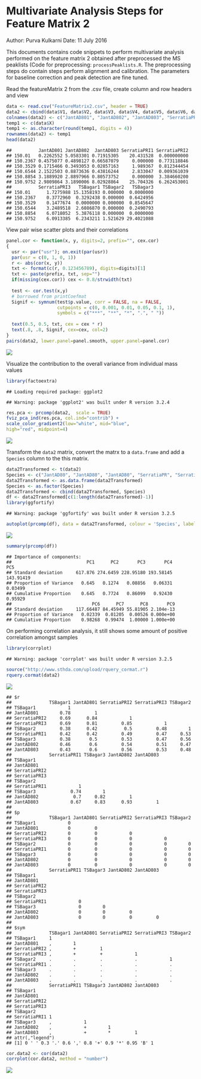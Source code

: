 Multivariate Analysis Steps for Feature Matrix 2
================

Author: Purva Kulkarni Date: 11 July 2016

This documents contains code snippets to perform multivariate analysis performed on the feature matrix 2 obtained after preprocessed the MS peaklists (Code for preprocessing: `processPeaklists.R`. The preprocessing steps do contain steps perform alignment and calibration. The parameters for baseline correction and peak detection are fine tuned.

Read the featureMatrix 2 from the .csv file, create column and row headers and view

``` r
data <- read.csv("FeatureMatrix2.csv", header = TRUE)
data2 <- cbind(data$V1, data$V2, data$V3, data$V4, data$V5, data$V6, data$V7, data$V8, data$V9)
colnames(data2) <- c("JantAD801", "JantAD802", "JantAD803", "SerratiaPRI1", "SerratiaPRI2", "SerratiaPRI3", "TSBagar1", "TSBagar2", "TSBagar3")
temp1 <- c(data$X)
temp1 <- as.character(round(temp1, digits = 4))
rownames(data2) <- temp1
head(data2)
```

    ##          JantAD801 JantAD802  JantAD803 SerratiaPRI1 SerratiaPRI2
    ## 150.01   0.2262552 5.0583301 0.71915305    20.431528  0.000000000
    ## 150.2367 0.4575077 0.4898127 0.66587079     0.000000  0.773118846
    ## 150.3529 0.1715466 0.3493053 0.02857163     1.989367  0.812344454
    ## 150.6544 2.1522503 0.8873636 0.43816244     2.833047  0.009361039
    ## 150.8854 3.1889920 2.8897966 0.80573752     0.000000  3.384660200
    ## 150.9752 2.9809864 3.1890006 8.02928864    25.704326  6.262453001
    ##          SerratiaPRI3   TSBagar1 TSBagar2   TSBagar3
    ## 150.01      1.7275988 15.1358193 0.000000  0.0000000
    ## 150.2367    0.3772960  0.3292438 0.000000  0.6424956
    ## 150.3529    0.1477674  0.0000000 0.000000  0.8545647
    ## 150.6544    3.2489518  2.6086870 0.000000  0.2490793
    ## 150.8854    6.0718052  5.3876118 0.000000  0.0000000
    ## 150.9752    6.0913385  6.2343211 1.521629 29.4021088

View pair wise scatter plots and their correlations

``` r
panel.cor <- function(x, y, digits=2, prefix="", cex.cor) 
{
  usr <- par("usr"); on.exit(par(usr)) 
  par(usr = c(0, 1, 0, 1)) 
  r <- abs(cor(x, y)) 
  txt <- format(c(r, 0.123456789), digits=digits)[1] 
  txt <- paste(prefix, txt, sep="") 
  if(missing(cex.cor)) cex <- 0.8/strwidth(txt) 
  
  test <- cor.test(x,y) 
  # borrowed from printCoefmat
  Signif <- symnum(test$p.value, corr = FALSE, na = FALSE, 
                   cutpoints = c(0, 0.001, 0.01, 0.05, 0.1, 1),
                   symbols = c("***", "**", "*", ".", " ")) 
  
  text(0.5, 0.5, txt, cex = cex * r) 
  text(.8, .8, Signif, cex=cex, col=2) 
}
pairs(data2, lower.panel=panel.smooth, upper.panel=panel.cor)
```

![](Multivariate_Analysis_FeatureMatrix_2_files/figure-markdown_github/unnamed-chunk-2-1.png)

Visualize the contribution to the overall variance from individual mass values

``` r
library(factoextra)
```

    ## Loading required package: ggplot2

    ## Warning: package 'ggplot2' was built under R version 3.2.4

``` r
res.pca <- prcomp(data2,  scale = TRUE)
fviz_pca_ind(res.pca, col.ind="contrib") +
scale_color_gradient2(low="white", mid="blue",
high="red", midpoint=4)
```

![](Multivariate_Analysis_FeatureMatrix_2_files/figure-markdown_github/unnamed-chunk-3-1.png)

Transform the `data2` matrix, convert the matrx to a `data.frame` and add a `Species` column to the this matrix.

``` r
data2Transformed <- t(data2)
Species <- c("JantAD80", "JantAD80", "JantAD80", "SerratiaPR", "SerratiaPR", "SerratiaPR", "TSBAgar", "TSBAgar", "TSBAgar")
data2Transformed <- as.data.frame(data2Transformed)
Species <- as.factor(Species)
data2Transformed <- cbind(data2Transformed, Species)
df <- data2Transformed[c(1:length(data2Transformed)-1)]
library(ggfortify)
```

    ## Warning: package 'ggfortify' was built under R version 3.2.5

``` r
autoplot(prcomp(df), data = data2Transformed, colour = 'Species', label  =TRUE, label.size = 3, loadings = TRUE, loadings.colour = 'black', loadings.label = TRUE, loadings.label.size = 3, loadings.label.colour = 'Navyblue')
```

![](Multivariate_Analysis_FeatureMatrix_2_files/figure-markdown_github/unnamed-chunk-4-1.png)

``` r
summary(prcomp(df))
```

    ## Importance of components:
    ##                            PC1      PC2       PC3       PC4       PC5
    ## Standard deviation     617.876 274.6459 228.95180 193.58145 143.91419
    ## Proportion of Variance   0.645   0.1274   0.08856   0.06331   0.03499
    ## Cumulative Proportion    0.645   0.7724   0.86099   0.92430   0.95929
    ##                              PC6      PC7      PC8       PC9
    ## Standard deviation     117.66487 84.45949 55.81905 2.104e-13
    ## Proportion of Variance   0.02339  0.01205  0.00526 0.000e+00
    ## Cumulative Proportion    0.98268  0.99474  1.00000 1.000e+00

On performing correlation analysis, it still shows some amount of positive correlation amongst samples

``` r
library(corrplot)
```

    ## Warning: package 'corrplot' was built under R version 3.2.5

``` r
source("http://www.sthda.com/upload/rquery_cormat.r")
rquery.cormat(data2)
```

![](Multivariate_Analysis_FeatureMatrix_2_files/figure-markdown_github/unnamed-chunk-5-1.png)

    ## $r
    ##              TSBagar1 JantAD801 SerratiaPRI2 SerratiaPRI3 TSBagar2
    ## TSBagar1            1                                             
    ## JantAD801        0.78         1                                   
    ## SerratiaPRI2     0.69      0.84            1                      
    ## SerratiaPRI3     0.69      0.81         0.85            1         
    ## TSBagar2         0.38      0.42          0.5         0.48        1
    ## SerratiaPRI1     0.42      0.42         0.49         0.47     0.53
    ## TSBagar3         0.38       0.5         0.53         0.47     0.56
    ## JantAD802        0.46       0.6         0.54         0.51     0.47
    ## JantAD803        0.43       0.6         0.56         0.53     0.48
    ##              SerratiaPRI1 TSBagar3 JantAD802 JantAD803
    ## TSBagar1                                              
    ## JantAD801                                             
    ## SerratiaPRI2                                          
    ## SerratiaPRI3                                          
    ## TSBagar2                                              
    ## SerratiaPRI1            1                             
    ## TSBagar3             0.74        1                    
    ## JantAD802             0.7     0.82         1          
    ## JantAD803            0.67     0.83      0.93         1
    ## 
    ## $p
    ##              TSBagar1 JantAD801 SerratiaPRI2 SerratiaPRI3 TSBagar2
    ## TSBagar1            0                                             
    ## JantAD801           0         0                                   
    ## SerratiaPRI2        0         0            0                      
    ## SerratiaPRI3        0         0            0            0         
    ## TSBagar2            0         0            0            0        0
    ## SerratiaPRI1        0         0            0            0        0
    ## TSBagar3            0         0            0            0        0
    ## JantAD802           0         0            0            0        0
    ## JantAD803           0         0            0            0        0
    ##              SerratiaPRI1 TSBagar3 JantAD802 JantAD803
    ## TSBagar1                                              
    ## JantAD801                                             
    ## SerratiaPRI2                                          
    ## SerratiaPRI3                                          
    ## TSBagar2                                              
    ## SerratiaPRI1            0                             
    ## TSBagar3                0        0                    
    ## JantAD802               0        0         0          
    ## JantAD803               0        0         0         0
    ## 
    ## $sym
    ##              TSBagar1 JantAD801 SerratiaPRI2 SerratiaPRI3 TSBagar2
    ## TSBagar1     1                                                    
    ## JantAD801    ,        1                                           
    ## SerratiaPRI2 ,        +         1                                 
    ## SerratiaPRI3 ,        +         +            1                    
    ## TSBagar2     .        .         .            .            1       
    ## SerratiaPRI1 .        .         .            .            .       
    ## TSBagar3     .        .         .            .            .       
    ## JantAD802    .        .         .            .            .       
    ## JantAD803    .        .         .            .            .       
    ##              SerratiaPRI1 TSBagar3 JantAD802 JantAD803
    ## TSBagar1                                              
    ## JantAD801                                             
    ## SerratiaPRI2                                          
    ## SerratiaPRI3                                          
    ## TSBagar2                                              
    ## SerratiaPRI1 1                                        
    ## TSBagar3     ,            1                           
    ## JantAD802    ,            +        1                  
    ## JantAD803    ,            +        *         1        
    ## attr(,"legend")
    ## [1] 0 ' ' 0.3 '.' 0.6 ',' 0.8 '+' 0.9 '*' 0.95 'B' 1

``` r
cor.data2 <- cor(data2)
corrplot(cor.data2, method = "number")
```

![](Multivariate_Analysis_FeatureMatrix_2_files/figure-markdown_github/unnamed-chunk-5-2.png)
